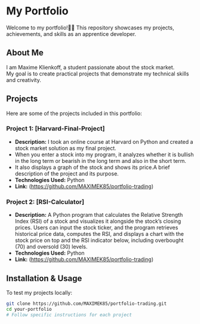 # My Portfolio

Welcome to my portfolio!🍍🚀 This repository showcases my projects, achievements, and skills as an apprentice developer.

## About Me

I am Maxime Klienkoff, a student passionate about the stock market.  
My goal is to create practical projects that demonstrate my technical skills and creativity.

## Projects

Here are some of the projects included in this portfolio:

### Project 1: [Harvard-Final-Project]
- **Description:** I took an online course at Harvard on Python and created a stock market solution as my final project.
- When you enter a stock into my program, it analyzes whether it is bullish in the long term or bearish in the long term and also in the short term.
- It also displays a graph of the stock and shows its price.A brief description of the project and its purpose.
- **Technologies Used:** Python
- **Link:** (https://github.com/MAXIMEK85/portfolio-trading)

### Project 2: [RSI-Calculator]
- **Description:** A Python program that calculates the Relative Strength Index (RSI) of a stock and visualizes it alongside the stock’s closing prices. Users can input the stock ticker, and the program retrieves historical price data, computes the RSI, and displays a chart with the stock price on top and the RSI indicator below, including overbought (70) and oversold (30) levels.
- **Technologies Used:** Python
- **Link:** (https://github.com/MAXIMEK85/portfolio-trading)

## Installation & Usage

To test my projects locally:

```bash
git clone https://github.com/MAXIMEK85/portfolio-trading.git
cd your-portfolio
# Follow specific instructions for each project
